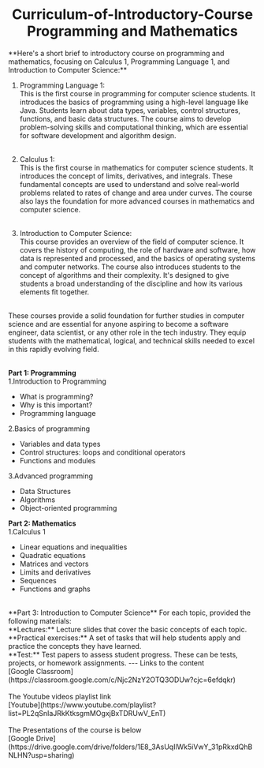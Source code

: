 <h1 align="center">Curriculum-of-Introductory-Course Programming and Mathematics</h1>
**Here's a short brief to introductory course on programming and mathematics, focusing on Calculus 1, Programming Language 1, and Introduction to Computer Science:** <br>

1. Programming Language 1:<br> This is the first course in programming for computer science students. It introduces the basics of programming using a high-level language like Java. Students learn about data types, variables, control structures, functions, and basic data structures. The course aims to develop problem-solving skills and computational thinking, which are essential for software development and algorithm design.<br><br>

2. Calculus 1:<br> This is the first course in mathematics for computer science students. It introduces the concept of limits, derivatives, and integrals. These fundamental concepts are used to understand and solve real-world problems related to rates of change and area under curves. The course also lays the foundation for more advanced courses in mathematics and computer science.<br><br>

3. Introduction to Computer Science:<br> This course provides an overview of the field of computer science. It covers the history of computing, the role of hardware and software, how data is represented and processed, and the basics of operating systems and computer networks. The course also introduces students to the concept of algorithms and their complexity. It's designed to give students a broad understanding of the discipline and how its various elements fit together.<br><br>

These courses provide a solid foundation for further studies in computer science and are essential for anyone aspiring to become a software engineer, data scientist, or any other role in the tech industry. They equip students with the mathematical, logical, and technical skills needed to excel in this rapidly evolving field.<br><br>

**Part 1: Programming**<br>
1.Introduction to Programming
- What is programming?
- Why is this important?
- Programming language<br>

2.Basics of programming<br>
- Variables and data types<br>
- Control structures: loops and conditional operators<br>
- Functions and modules<br>

3.Advanced programming<br>
- Data Structures<br>
- Algorithms<br>
- Object-oriented programming<br>

**Part 2: Mathematics**<br>
1.Calculus 1<br>
- Linear equations and inequalities
- Quadratic equations
- Matrices and vectors
- Limits and derivatives
- Sequences
- Functions and graphs
<br>
**Part 3: Introduction to Computer Science**
For each topic, provided the following materials:<br>
**Lectures:** Lecture slides that cover the basic concepts of each topic.<br>
**Practical exercises:** A set of tasks that will help students apply and practice the concepts they have learned.<br>
**Test:** Test papers to assess student progress. These can be tests, projects, or homework assignments.
---
Links to the content
<br>
[Google Classroom](https://classroom.google.com/c/Njc2NzY2OTQ3ODUw?cjc=6efdqkr)
<br>
<br>
The Youtube videos playlist link
<br>
[Youtube](https://www.youtube.com/playlist?list=PL2qSnIaJRkKtksgmMOgxjBxTDRUwV_EnT)
<br>
<br>
The Presentations of the course is below
<br>
[Google Drive](https://drive.google.com/drive/folders/1E8_3AsUqIlWk5iVwY_31pRkxdQhBNLHN?usp=sharing)
